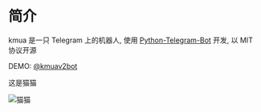 # 简介

kmua 是一只 Telegram 上的机器人, 使用 [Python-Telegram-Bot](https://github.com/python-telegram-bot/python-telegram-bot) 开发, 以 MIT 协议开源

DEMO: [@kmuav2bot](https://t.me/kmuav2bot)

这是猫猫

![猫猫](./images/miyaneko.jpg)
